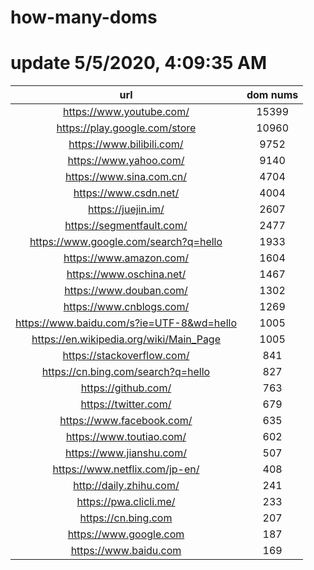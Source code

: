 # how-many-doms

# update 5/5/2020, 4:09:35 AM

url | dom nums
:-: | :-:
https://www.youtube.com/ | 15399
https://play.google.com/store | 10960
https://www.bilibili.com/ | 9752
https://www.yahoo.com/ | 9140
https://www.sina.com.cn/ | 4704
https://www.csdn.net/ | 4004
https://juejin.im/ | 2607
https://segmentfault.com/ | 2477
https://www.google.com/search?q=hello | 1933
https://www.amazon.com/ | 1604
https://www.oschina.net/ | 1467
https://www.douban.com/ | 1302
https://www.cnblogs.com/ | 1269
https://www.baidu.com/s?ie=UTF-8&wd=hello | 1005
https://en.wikipedia.org/wiki/Main_Page | 1005
https://stackoverflow.com/ | 841
https://cn.bing.com/search?q=hello | 827
https://github.com/ | 763
https://twitter.com/ | 679
https://www.facebook.com/ | 635
https://www.toutiao.com/ | 602
https://www.jianshu.com/ | 507
https://www.netflix.com/jp-en/ | 408
http://daily.zhihu.com/ | 241
https://pwa.clicli.me/ | 233
https://cn.bing.com | 207
https://www.google.com | 187
https://www.baidu.com | 169
